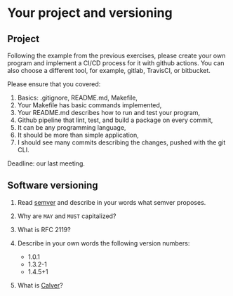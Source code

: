 # Your project and versioning

## Project

Following the example from the previous exercises, please create your own program and implement a CI/CD process for it with github actions. You can also choose a different tool, for example, gitlab, TravisCI, or bitbucket.

Please ensure that you covered:

1. Basics: .gitignore, README.md, Makefile,
2. Your Makefile has basic commands implemented,
3. Your README.md describes how to run and test your program,
4. Github pipeline that lint, test, and build a package on every commit,
5. It can be any programming language,
6. It should be more than simple application,
7. I should see many commits describing the changes, pushed with the git CLI.

Deadline: our last meeting.

## Software versioning

1. Read [semver](http://semver.org/) and describe in your words what semver proposes.

2. Why are `MAY` and `MUST` capitalized?

3. What is RFC 2119?

4. Describe in your own words the following version numbers:

   - 1.0.1
   - 1.3.2-1
   - 1.4.5+1

5. What is [Calver](https://calver.org/)?
